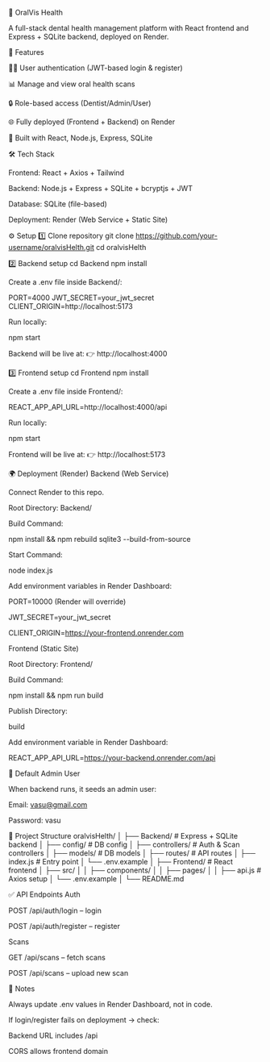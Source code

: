 🦷 OralVis Health

A full-stack dental health management platform with React frontend and Express + SQLite backend, deployed on Render.

🚀 Features

👩‍⚕️ User authentication (JWT-based login & register)

📊 Manage and view oral health scans

🔒 Role-based access (Dentist/Admin/User)

🌐 Fully deployed (Frontend + Backend) on Render

📱 Built with React, Node.js, Express, SQLite

🛠️ Tech Stack

Frontend: React + Axios + Tailwind

Backend: Node.js + Express + SQLite + bcryptjs + JWT

Database: SQLite (file-based)

Deployment: Render (Web Service + Static Site)

⚙️ Setup
1️⃣ Clone repository
git clone https://github.com/your-username/oralvisHelth.git
cd oralvisHelth

2️⃣ Backend setup
cd Backend
npm install


Create a .env file inside Backend/:

PORT=4000
JWT_SECRET=your_jwt_secret
CLIENT_ORIGIN=http://localhost:5173


Run locally:

npm start


Backend will be live at:
👉 http://localhost:4000

3️⃣ Frontend setup
cd Frontend
npm install


Create a .env file inside Frontend/:

REACT_APP_API_URL=http://localhost:4000/api


Run locally:

npm start


Frontend will be live at:
👉 http://localhost:5173

🌍 Deployment (Render)
Backend (Web Service)

Connect Render to this repo.

Root Directory: Backend/

Build Command:

npm install && npm rebuild sqlite3 --build-from-source


Start Command:

node index.js


Add environment variables in Render Dashboard:

PORT=10000 (Render will override)

JWT_SECRET=your_jwt_secret

CLIENT_ORIGIN=https://your-frontend.onrender.com

Frontend (Static Site)

Root Directory: Frontend/

Build Command:

npm install && npm run build


Publish Directory:

build


Add environment variable in Render Dashboard:

REACT_APP_API_URL=https://your-backend.onrender.com/api

🧪 Default Admin User

When backend runs, it seeds an admin user:

Email: vasu@gmail.com

Password: vasu

📂 Project Structure
oralvisHelth/
│
├── Backend/              # Express + SQLite backend
│   ├── config/           # DB config
│   ├── controllers/      # Auth & Scan controllers
│   ├── models/           # DB models
│   ├── routes/           # API routes
│   ├── index.js          # Entry point
│   └── .env.example
│
├── Frontend/             # React frontend
│   ├── src/
│   │   ├── components/
│   │   ├── pages/
│   │   ├── api.js        # Axios setup
│   └── .env.example
│
└── README.md

✅ API Endpoints
Auth

POST /api/auth/login – login

POST /api/auth/register – register

Scans

GET /api/scans – fetch scans

POST /api/scans – upload new scan

📌 Notes

Always update .env values in Render Dashboard, not in code.

If login/register fails on deployment → check:

Backend URL includes /api

CORS allows frontend domain
